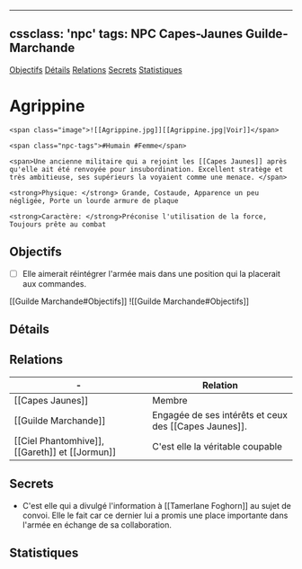 
---
cssclass: 'npc'
tags: NPC Capes-Jaunes Guilde-Marchande
---
<span class="nav">[Objectifs](#Objectifs) [Détails](#Détails)  [Relations](#Relations) [Secrets](#Secrets) [Statistiques](#Statistiques)</span>

# Agrippine
```ad-desc
<span class="image">![[Agrippine.jpg]][[Agrippine.jpg|Voir]]</span>

<span class="npc-tags">#Humain #Femme</span>

<span>Une ancienne militaire qui a rejoint les [[Capes Jaunes]] après qu'elle ait été renvoyée pour insubordination. Excellent stratège et très ambitieuse, ses supérieurs la voyaient comme une menace. </span>

<strong>Physique: </strong> Grande, Costaude, Apparence un peu négligée, Porte un lourde armure de plaque

<strong>Caractère: </strong>Préconise l'utilisation de la force, Toujours prête au combat

```

## Objectifs
- [ ] Elle aimerait réintégrer l'armée mais dans une position qui la placerait aux commandes.

<span class="tab">[[Guilde Marchande#Objectifs]]</span>
<span class="embed-section tab">![[Guilde Marchande#Objectifs]]</span>

## Détails

## Relations
| -                        | Relation                                                                                               |
| ------------------------ | ------------------------------------------------------------------------------------------------------ |
| [[Capes Jaunes]]         | Membre                                                                                                 |
| [[Guilde Marchande]] | Engagée  de ses intérêts et ceux des [[Capes Jaunes]]. |
| [[Ciel Phantomhive]], [[Gareth]] et [[Jormun]]                         | C'est elle la véritable coupable                                                                                                        |

## Secrets
- C'est elle qui a divulgé l'information à [[Tamerlane Foghorn]] au sujet de convoi. Elle le fait car ce dernier lui a promis une place importante dans l'armée en échange de sa collaboration.

## Statistiques